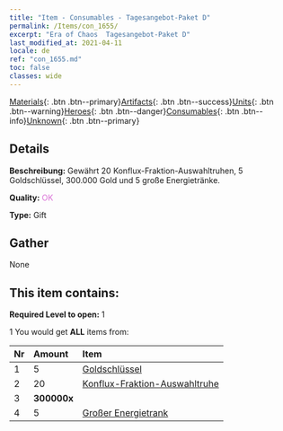 ```yaml
---
title: "Item - Consumables - Tagesangebot-Paket D"
permalink: /Items/con_1655/
excerpt: "Era of Chaos  Tagesangebot-Paket D"
last_modified_at: 2021-04-11
locale: de
ref: "con_1655.md"
toc: false
classes: wide
---
```

 [Materials](/de/Items/){: .btn .btn--primary}[Artifacts](/de/Items/Artifacts/){: .btn .btn--success}[Units](/de/Items/Units/){: .btn .btn--warning}[Heroes](/de/Items/Heroes/){: .btn .btn--danger}[Consumables](/de/Items/Consumables/){: .btn .btn--info}[Unknown](/de/Items/Unknown/){: .btn .btn--primary}

## Details
 **Beschreibung:** Gewährt 20 Konflux-Fraktion-Auswahltruhen, 5 Goldschlüssel, 300.000 Gold und 5 große Energietränke.

 **Quality:** <span style="color: #DA70D6">OK</span>

 **Type:** Gift

## Gather

  None

## This item contains:

 **Required Level to open:** 1

 1 You would get **ALL** items  from:

  | Nr | Amount |     Item    |
  |:---|:-------|:------------|
  | 1 | 5 | [Goldschlüssel](/de/Items/con_783/) | 
  | 2 | 20 | [Konflux-Fraktion-Auswahltruhe](/de/Items/con_1651/) | 
  | 3 |  **300000x** | <i class="fas fa-coins"/> |  | 
  | 4 | 5 | [Großer Energietrank](/de/Items/con_706/) | 
